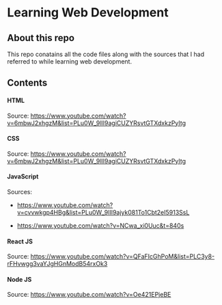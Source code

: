 # Learning Web Development

## About this repo

This repo conatains all the code files along with the sources that I had referred to while learning web development.

## Contents

#### HTML

Source: https://www.youtube.com/watch?v=6mbwJ2xhgzM&list=PLu0W_9lII9agiCUZYRsvtGTXdxkzPyItg

#### CSS

Source: https://www.youtube.com/watch?v=6mbwJ2xhgzM&list=PLu0W_9lII9agiCUZYRsvtGTXdxkzPyItg

#### JavaScript

Sources:

-   https://www.youtube.com/watch?v=cvvwkgp4HBg&list=PLu0W_9lII9ajyk081To1Cbt2eI5913SsL

-   https://www.youtube.com/watch?v=NCwa_xi0Uuc&t=840s

#### React JS

Source: https://www.youtube.com/watch?v=QFaFIcGhPoM&list=PLC3y8-rFHvwgg3vaYJgHGnModB54rxOk3

#### Node JS

Source: https://www.youtube.com/watch?v=Oe421EPjeBE
